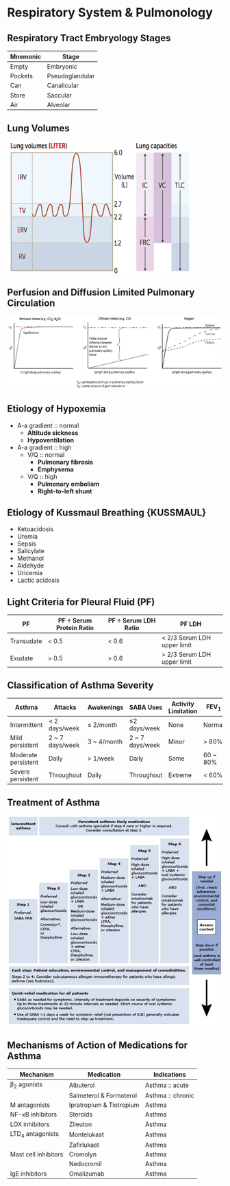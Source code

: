 # Respiratory System & Pulmonology

## Respiratory Tract Embryology Stages

|Mnemonic|Stage|
|-|-|
|Empty|Embryonic|
|Pockets|Pseudoglandular|
|Can|Canalicular|
|Store|Saccular|
|Air|Alveolar|

## Lung Volumes

![](../Figures/Lung%20Volumes.png)

## Perfusion and Diffusion Limited Pulmonary Circulation

![](../Figures/Perfusion%20and%20Diffusion%20Limited%20Pulmonary%20Circulation.png)

## Etiology of Hypoxemia

- A-a gradient :: normal
	- **Altitude sickness**
	- **Hypoventilation**
- A-a gradient :: high
	- V/Q :: normal
		- **Pulmonary fibrosis**
		- **Emphysema**
	- V/Q :: high
		- **Pulmonary embolism**
		- **Right-to-left shunt**

## Etiology of Kussmaul Breathing {KUSSMAUL}

- Ketoacidosis
- Uremia
- Sepsis
- Salicylate
- Methanol
- Aldehyde
- Uricemia
- Lactic acidosis

## Light Criteria for Pleural Fluid (PF)

|PF|PF ÷ Serum Protein Ratio|PF ÷ Serum LDH Ratio|PF LDH|
|-|-|-|-|
|Transudate|< 0.5|< 0.6|< 2/3 Serum LDH upper limit|
|Exudate|> 0.5|> 0.6|> 2/3 Serum LDH upper limit|

## Classification of Asthma Severity

|Asthma|Attacks|Awakenings|SABA Uses|Activity Limitation|FEV<sub>1</sub>|FEV<sub>1</sub>/FVC|
|-|-|-|-|-|-|-|
|Intermittent|< 2 days/week|≤ 2/month|≤2 days/week|None|Normal|Normal|
|Mild persistent|2 ~ 7 days/week|3 ~ 4/month|2 ~ 7 days/week|Minor|> 80%|Normal|
|Moderate persistent|Daily|> 1/week|Daily|Some|60 ~ 80%|↓ < 5%|
|Severe persistent|Throughout|Daily|Throughout|Extreme|< 60%|↓ > 5%|

## Treatment of Asthma

![](../Figures/Treatment%20of%20Asthma.gif)

## Mechanisms of Action of Medications for Asthma

|Mechanism|Medication|Indications|
|-|-|-|
|β<sub>2</sub> agonists|Albuterol|Asthma :: acute|
||Salmeterol & Formoterol|Asthma :: chronic|
|M antagonists|Ipratropium & Tiotropium|Asthma|
|NF-κB inhibitors|Steroids|Asthma|
|LOX inhibitors|Zileuton|Asthma|
|LTD<sub>4</sub> antagonists|Montelukast|Asthma|
||Zafirlukast|Asthma|
|Mast cell inhibitors|Cromolyn|Asthma|
||Nedocromil|Asthma|
|IgE inhibitors|Omalizumab|Asthma|
